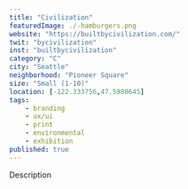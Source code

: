 ```yaml
---
title: "Civilization"
featuredImage: ./-hamburgers.png
website: "https://builtbycivilization.com/"
twit: "bycivilization"
inst: "builtbycivilization"
category: "C"
city: "Seattle"
neighborhood: "Pioneer Square"
size: "Small (1-10)"
location: [-122.333756,47.5980645]
tags:
    - branding
    - ux/ui
    - print
    - environmental
    - exhibition
published: true
---
```


Description
